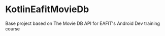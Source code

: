 # KotlinEafitMovieDb
Base project based on The Movie DB API for EAFIT's Android Dev training course
